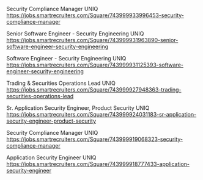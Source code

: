 Security Compliance Manager UNIQ https://jobs.smartrecruiters.com/Square/743999933996453-security-compliance-manager

Senior Software Engineer - Security Engineering UNIQ https://jobs.smartrecruiters.com/Square/743999931963890-senior-software-engineer-security-engineering

Software Engineer - Security Engineering UNIQ https://jobs.smartrecruiters.com/Square/743999931125393-software-engineer-security-engineering

Trading & Securities Operations Lead UNIQ https://jobs.smartrecruiters.com/Square/743999927948363-trading-securities-operations-lead

Sr. Application Security Engineer, Product Security UNIQ https://jobs.smartrecruiters.com/Square/743999924031183-sr-application-security-engineer-product-security

Security Compliance Manager UNIQ https://jobs.smartrecruiters.com/Square/743999919068323-security-compliance-manager

Application Security Engineer UNIQ https://jobs.smartrecruiters.com/Square/743999918777433-application-security-engineer

